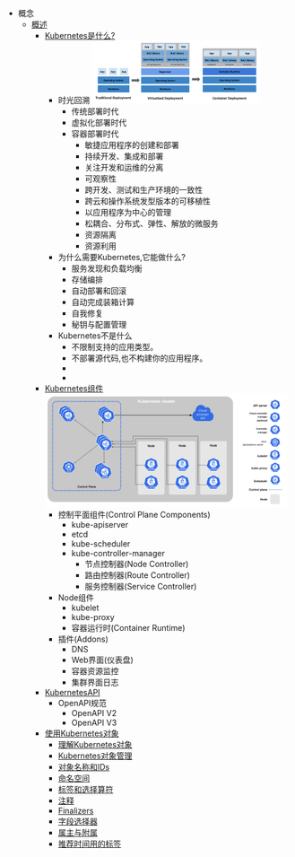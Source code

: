 - 概念
	- [概述](https://kubernetes.io/zh/docs/concepts/overview/)
		- [Kubernetes是什么? ](https://kubernetes.io/zh/docs/concepts/overview/what-is-kubernetes/)
			- 时光回溯
			  ![image.png](../assets/image_1650621232230_0.png)
				- 传统部署时代
				- 虚拟化部署时代
				- 容器部署时代
					- 敏捷应用程序的创建和部署
					- 持续开发、集成和部署
					- 关注开发和运维的分离
					- 可观察性
					- 跨开发、测试和生产环境的一致性
					- 跨云和操作系统发型版本的可移植性
					- 以应用程序为中心的管理
					- 松耦合、分布式、弹性、解放的微服务
					- 资源隔离
					- 资源利用
			- 为什么需要Kubernetes,它能做什么?
				- 服务发现和负载均衡
				- 存储编排
				- 自动部署和回滚
				- 自动完成装箱计算
				- 自我修复
				- 秘钥与配置管理
			- Kubernetes不是什么
				- 不限制支持的应用类型。
				- 不部署源代码,也不构建你的应用程序。
				-
				-
		- [Kubernetes组件](https://kubernetes.io/zh/docs/concepts/overview/components/)
		  ![image.png](../assets/image_1650596136346_0.png)
			- 控制平面组件(Control Plane Components)
				- kube-apiserver
				- etcd
				- kube-scheduler
				- kube-controller-manager
					- 节点控制器(Node Controller)
					- 路由控制器(Route Controller)
					- 服务控制器(Service Controller)
			- Node组件
				- kubelet
				- kube-proxy
				- 容器运行时(Container Runtime)
			- 插件(Addons)
				- DNS
				- Web界面(仪表盘)
				- 容器资源监控
				- 集群界面日志
		- [KubernetesAPI](https://kubernetes.io/zh/docs/concepts/overview/kubernetes-api/)
			- OpenAPI规范
				- OpenAPI V2
				- OpenAPI V3
		- [使用Kubernetes对象](https://kubernetes.io/zh/docs/concepts/overview/working-with-objects/)
			- [理解Kubernetes对象](https://kubernetes.io/zh/docs/concepts/overview/working-with-objects/kubernetes-objects/)
			- [Kubernetes对象管理](https://kubernetes.io/zh/docs/concepts/overview/working-with-objects/object-management/)
			- [对象名称和IDs](https://kubernetes.io/zh/docs/concepts/overview/working-with-objects/names/)
			- [命名空间](https://kubernetes.io/zh/docs/concepts/overview/working-with-objects/namespaces/)
			- [标签和选择算符](https://kubernetes.io/zh/docs/concepts/overview/working-with-objects/labels/)
			- [注释](https://kubernetes.io/zh/docs/concepts/overview/working-with-objects/annotations/)
			- [Finalizers](https://kubernetes.io/zh/docs/concepts/overview/working-with-objects/finalizers/)
			- [字段选择器](https://kubernetes.io/zh/docs/concepts/overview/working-with-objects/field-selectors/)
			- [属主与附属](https://kubernetes.io/zh/docs/concepts/overview/working-with-objects/owners-dependents/)
			- [推荐时间用的标签](https://kubernetes.io/zh/docs/concepts/overview/working-with-objects/common-labels/)